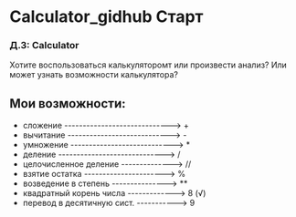# Calculator_gidhub  Старт
### Д.З: Calculator 
Хотите воспользоваться калькуляторомт или произвести анализ?
Или может узнать возможности калькулятора?

##  Мои возможности:
- сложение  ----------------------------->   + 
- вычитание  ---------------------------->   -
- умножение  ---------------------------->   *
- деление  ----------------------------->    /
- целочисленное деление  -------------->     //
- взятие остатка  ---------------------->    %
- возведение в степень  --------------->     **
- квадратный корень числа  ------------->    8 (√)
- перевод в десятичную cист.  ----------->   9

